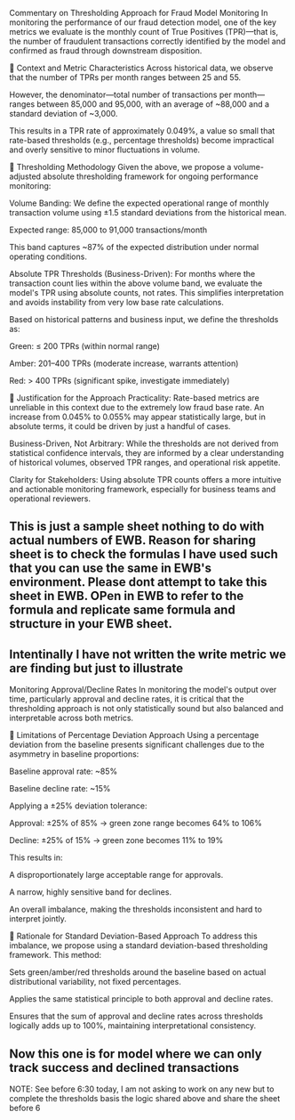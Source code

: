 Commentary on Thresholding Approach for Fraud Model Monitoring
In monitoring the performance of our fraud detection model, one of the key metrics we evaluate is the monthly count of True Positives (TPR)—that is, the number of fraudulent transactions correctly identified by the model and confirmed as fraud through downstream disposition.

🔹 Context and Metric Characteristics
Across historical data, we observe that the number of TPRs per month ranges between 25 and 55.

However, the denominator—total number of transactions per month—ranges between 85,000 and 95,000, with an average of ~88,000 and a standard deviation of ~3,000.

This results in a TPR rate of approximately 0.049%, a value so small that rate-based thresholds (e.g., percentage thresholds) become impractical and overly sensitive to minor fluctuations in volume.

🔹 Thresholding Methodology
Given the above, we propose a volume-adjusted absolute thresholding framework for ongoing performance monitoring:

Volume Banding:
We define the expected operational range of monthly transaction volume using ±1.5 standard deviations from the historical mean.

Expected range: 85,000 to 91,000 transactions/month

This band captures ~87% of the expected distribution under normal operating conditions.

Absolute TPR Thresholds (Business-Driven):
For months where the transaction count lies within the above volume band, we evaluate the model's TPR using absolute counts, not rates. This simplifies interpretation and avoids instability from very low base rate calculations.

Based on historical patterns and business input, we define the thresholds as:

Green: ≤ 200 TPRs (within normal range)

Amber: 201–400 TPRs (moderate increase, warrants attention)

Red: > 400 TPRs (significant spike, investigate immediately)

🔹 Justification for the Approach
Practicality: Rate-based metrics are unreliable in this context due to the extremely low fraud base rate. An increase from 0.045% to 0.055% may appear statistically large, but in absolute terms, it could be driven by just a handful of cases.

Business-Driven, Not Arbitrary: While the thresholds are not derived from statistical confidence intervals, they are informed by a clear understanding of historical volumes, observed TPR ranges, and operational risk appetite.

Clarity for Stakeholders: Using absolute TPR counts offers a more intuitive and actionable monitoring framework, especially for business teams and operational reviewers.


## This is just a sample sheet nothing to do with actual numbers of EWB. Reason for sharing sheet is to check the formulas I have used such that you can use the same in EWB's environment. Please dont attempt to take this sheet in EWB. OPen in EWB to refer to the formula and replicate same formula and structure in your EWB sheet.


## Intentinally I have not written the write metric we are finding but just to illustrate

Monitoring Approval/Decline Rates
In monitoring the model's output over time, particularly approval and decline rates, it is critical that the thresholding approach is not only statistically sound but also balanced and interpretable across both metrics.

🔹 Limitations of Percentage Deviation Approach
Using a percentage deviation from the baseline presents significant challenges due to the asymmetry in baseline proportions:

Baseline approval rate: ~85%

Baseline decline rate: ~15%

Applying a ±25% deviation tolerance:

Approval: ±25% of 85% → green zone range becomes 64% to 106%

Decline: ±25% of 15% → green zone becomes 11% to 19%

This results in:

A disproportionately large acceptable range for approvals.

A narrow, highly sensitive band for declines.

An overall imbalance, making the thresholds inconsistent and hard to interpret jointly.

🔹 Rationale for Standard Deviation-Based Approach
To address this imbalance, we propose using a standard deviation-based thresholding framework. This method:

Sets green/amber/red thresholds around the baseline based on actual distributional variability, not fixed percentages.

Applies the same statistical principle to both approval and decline rates.

Ensures that the sum of approval and decline rates across thresholds logically adds up to 100%, maintaining interpretational consistency.

## Now this one is for model where we can only track success and declined transactions

NOTE: See before 6:30 today, I am not asking to work on any new but to complete the thresholds basis the logic shared above and share the sheet before 6



